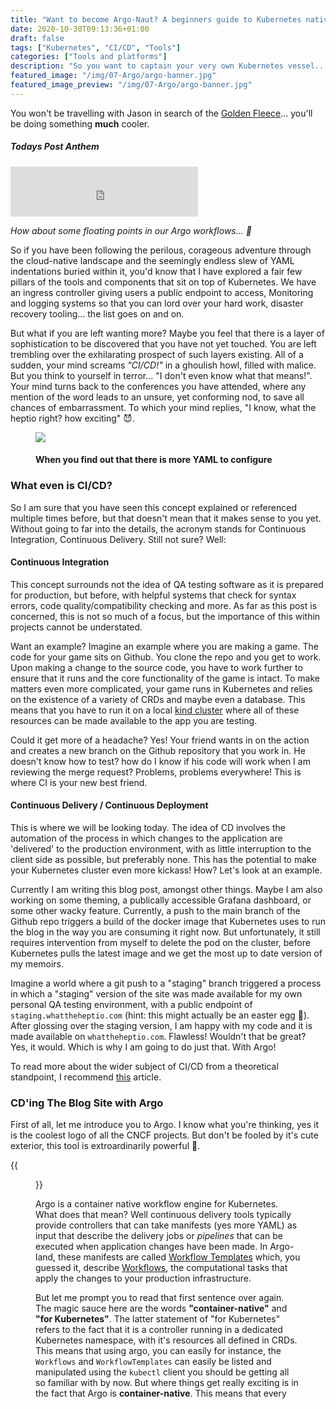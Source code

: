```yaml
---
title: "Want to become Argo-Naut? A beginners guide to Kubernetes native CI/CD"
date: 2020-10-30T09:13:36+01:00
draft: false
tags: ["Kubernetes", "CI/CD", "Tools"]
categories: ["Tools and platforms"]
description: "So you want to captain your very own Kubernetes vessel... but don't know where to start? Look no further."
featured_image: "/img/07-Argo/argo-banner.jpg"
featured_image_preview: "/img/07-Argo/argo-banner.jpg"
---
```

You won't be travelling with Jason in search of the [Golden Fleece](https://en.wikipedia.org/wiki/Argo)... you'll be doing something **much** cooler.
<!--more-->
##### Todays Post Anthem
<div align="centre">        
 <iframe src="https://open.spotify.com/embed/track/3yedAPQR40bvg10auxmJZG" width="300" height="80" frameborder="0" allowtransparency="true" allow="encrypted-media"></iframe>

 *How about some floating points in our Argo workflows... 👀*

 So if you have been following the perilous, corageous adventure through the cloud-native landscape and the seemingly endless slew of YAML indentations buried within it, you'd know that I have explored a fair few pillars of the tools and components that sit on top of Kubernetes. We have an ingress controller giving users a public endpoint to access, Monitoring and logging systems so that you can lord over your hard work, disaster recovery tooling... the list goes on and on.

 But what if you are left wanting more? Maybe you feel that there is a layer of sophistication to be discovered that you have not yet touched. You are left trembling over the exhilarating prospect of such layers existing. All of a sudden, your mind screams *"CI/CD!"* in a ghoulish howl, filled with malice. But you think to yourself in terror... "I don't even know what that means!". Your mind turns back to the conferences you have attended, where any mention of the word leads to an unsure, yet conforming nod, to save all chances of embarrassment. To which your mind replies, "I know, what the heptio right? how exciting" 😈.

<figure>
<img src="/img/07-Argo/more-yaml1.gif" />
<figcaption>
<h4>When you find out that there is more YAML to configure</h4>
</figcaption>
</figure>

### What even is CI/CD?
So I am sure that you have seen this concept explained or referenced multiple times before, but that doesn't mean that it makes sense to you yet. Without going to far into the details, the acronym stands for Continuous Integration, Continuous Delivery. Still not sure? Well:

#### Continuous Integration
This concept surrounds not the idea of QA testing software as it is prepared for production, but before, with helpful systems that check for syntax errors, code quality/compatibility checking and more. As far as this post is concerned, this is not so much of a focus, but the importance of this within projects cannot be understated.

Want an example? Imagine an example where you are making a game. The code for your game sits on Github. You clone the repo and you get to work. Upon making a change to the source code, you have to work further to ensure that it runs and the core functionality of the game is intact. To make matters even more complicated, your game runs in Kubernetes and relies on the existence of a variety of CRDs and maybe even a database. This means that you have to run it on a local [kind cluster](https://kind.sigs.k8s.io/) where all of these resources can be made available to the app you are testing.

Could it get more of a headache? Yes! Your friend wants in on the action and creates a new branch on the Github repository that you work in. He doesn't know how to test? how do I know if his code will work when I am reviewing the merge request? Problems, problems everywhere! This is where CI is your new best friend.

#### Continuous Delivery / Continuous Deployment
This is where we will be looking today. The idea of CD involves the automation of the process in which changes to the application are 'delivered' to the production environment, with as little interruption to the client side as possible, but preferably none. This has the potential to make your Kubernetes cluster even more kickass! How? Let's look at an example.

Currently I am writing this blog post, amongst other things. Maybe I am also working on some theming, a publically accessible Grafana dashboard, or some other wacky feature. Currently, a push to the main branch of the Github repo triggers a build of the docker image that Kubernetes uses to run the blog in the way you are consuming it right now. But unfortunately, it still requires intervention from myself to delete the pod on the cluster, before Kubernetes pulls the latest image and we get the most up to date version of my memoirs.

Imagine a world where a git push to a "staging" branch triggered a process in which a "staging" version of the site was made available for my own personal QA testing environment, with a public endpoint of `staging.whattheheptio.com` (hint: this might actually be an easter egg 🥚). After glossing over the staging version, I am happy with my code and it is made available on `whattheheptio.com`. Flawless! Wouldn't that be great? Yes, it would. Which is why I am going to do just that. With Argo!

To read more about the wider subject of CI/CD from a theoretical standpoint, I recommend [this](https://medium.com/tilicholabs/what-is-ci-cd-c7c047b80e6b#:~:text=CI%2FCD%20is%20a%20solution,phases%20to%20delivery%20and%20deployment.) article. 

### CD'ing The Blog Site with Argo
First of all, let me introduce you to Argo. I know what you're thinking, yes it is the coolest logo of all the CNCF projects. But don't be fooled by it's cute exterior, this tool is extroardinarily powerful 🥊.

{{<figure src="/img/07-Argo/argo-logo.png">}}

Argo is a container native workflow engine for Kubernetes. What does that mean? Well continuous delivery tools typically provide controllers that can take manifests (yes more YAML) as input that describe the delivery jobs or *pipelines* that can be executed when application changes have been made. In Argo-land, these manifests are called [Workflow Templates](https://argoproj.github.io/argo/workflow-templates/) which, you guessed it, describe [Workflows](https://argoproj.github.io/argo/workflow-concepts/), the computational tasks that apply the changes to your production infrastructure.

But let me prompt you to read that first sentence over again. The magic sauce here are the words **"container-native"** and **"for Kubernetes"**. The latter statement of "for Kubernetes" refers to the fact that it is a controller running in a dedicated Kubernetes namespace, with it's resources all defined in CRDs. This means that using argo, you can easily for instance, the `Workflows` and `WorkflowTemplates` can easily be listed and manipulated using the `kubectl` client you should be getting all so familiar with by now. But where things get really exciting is in the fact that Argo is **container-native**. This means that every 








